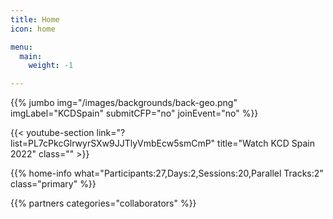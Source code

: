 ```yaml
---
title: Home
icon: home

menu:
  main:
    weight: -1

---
```


<!-- ... -->

{{% jumbo img="/images/backgrounds/back-geo.png" imgLabel="KCDSpain" submitCFP="no" joinEvent="no" %}}

<!--

{{/* home-speakers */}}
## Featured Speakers

{{< button-link label="Submit a presentation"
                url="https://kcd.smapply.io/prog/kcd_spain_2022_cfp/"
                icon="cfp" >}}

{{< button-link label="See all speakers"
                url="./speakers"
                icon="right" >}}

{{/* /home-speakers */}}

-->

<!-- ... -->

{{< youtube-section link="?list=PL7cPkcGlrwyrSXw9JJTlyVmbEcw5smCmP" title="Watch KCD Spain 2022" class="" >}}

<!-- ... -->

{{% home-info what="Participants:27,Days:2,Sessions:20,Parallel Tracks:2" class="primary" %}}

<!--

{{% join-event  class="primary" %}}

-->

<!-- ... -->

{{% partners categories="collaborators" %}}
